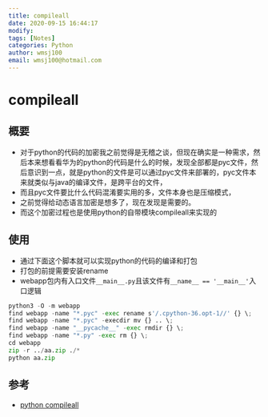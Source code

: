 ```yaml
---
title: compileall
date: 2020-09-15 16:44:17
modify: 
tags: [Notes]
categories: Python
author: wmsj100
email: wmsj100@hotmail.com
---
```


# compileall

## 概要

- 对于python的代码的加密我之前觉得是无稽之谈，但现在确实是一种需求，然后本来想看看华为的python的代码是什么的时候，发现全部都是pyc文件，然后意识到一点，就是python的文件是可以通过pyc文件来部署的，pyc文件本来就类似与java的编译文件，是跨平台的文件，
- 而且pyc文件要比什么代码混淆要实用的多，文件本身也是压缩模式，
- 之前觉得给动态语言加密是想多了，现在发现是需要的。
- 而这个加密过程也是使用python的自带模块compileall来实现的

## 使用

- 通过下面这个脚本就可以实现python的代码的编译和打包
- 打包的前提需要安装rename
- webapp包内有入口文件`__main__.py`且该文件有`__name__ == '__main__'`入口逻辑

```python
python3 -O -m webapp
find webapp -name "*.pyc" -exec rename s'/.cpython-36.opt-1//' {} \;
find webapp -name "*.pyc" -execdir mv {} .. \;
find webapp -name "__pycache__" -exec rmdir {} \;
find webapp -name "*.py" -exec rm {} \;
cd webapp
zip -r ../aa.zip ./*
python aa.zip
```
## 参考

- [python compileall](https://www.cnblogs.com/bonelee/p/8619391.html)
